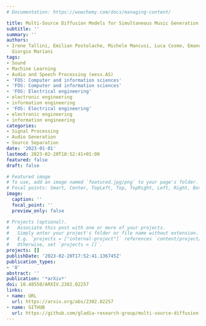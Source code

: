 ```yaml
---
# Documentation: https://wowchemy.com/docs/managing-content/

title: Multi-Source Diffusion Models for Simultaneous Music Generation and Separation
subtitle: ''
summary: ''
authors:
- Irene Tallini, Emilian Postolache, Michele Mancusi, Luca Cosmo, Emanuele Rodolà
  Giorgio Mariani
tags:
- Sound
- Machine Learning
- Audio and Speech Processing (eess.AS)
- 'FOS: Computer and information sciences'
- 'FOS: Computer and information sciences'
- 'FOS: Electrical engineering'
- electronic engineering
- information engineering
- 'FOS: Electrical engineering'
- electronic engineering
- information engineering
categories:
- Signal Processing
- Audio Generation
- Source Separation
date: '2023-01-01'
lastmod: 2023-02-20T18:52:41+01:00
featured: false
draft: false

# Featured image
# To use, add an image named `featured.jpg/png` to your page's folder.
# Focal points: Smart, Center, TopLeft, Top, TopRight, Left, Right, BottomLeft, Bottom, BottomRight.
image:
  caption: ''
  focal_point: ''
  preview_only: false

# Projects (optional).
#   Associate this post with one or more of your projects.
#   Simply enter your project's folder or file name without extension.
#   E.g. `projects = ["internal-project"]` references `content/project/deep-learning/index.md`.
#   Otherwise, set `projects = []`.
projects: []
publishDate: '2023-02-20T17:52:41.136745Z'
publication_types:
- '0'
abstract: ''
publication: '*arXiv*'
doi: 10.48550/ARXIV.2302.02257
links:
- name: URL
  url: https://arxiv.org/abs/2302.02257
- name: GITHUB
  url: https://github.com/gladia-research-group/multi-source-diffusion-models
---
```


